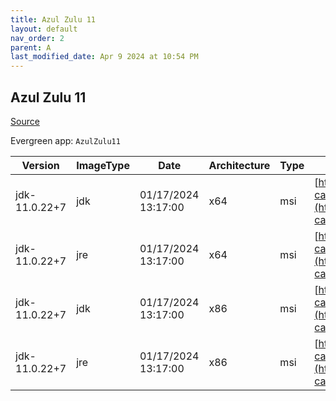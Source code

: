 ```yaml
---
title: Azul Zulu 11
layout: default
nav_order: 2
parent: A
last_modified_date: Apr 9 2024 at 10:54 PM
---
```


## Azul Zulu 11

[Source](https://www.azul.com/downloads/#zulu)

Evergreen app: `AzulZulu11`

| Version       | ImageType | Date                | Architecture | Type | URI                                                                                                                                            |
| ------------- | --------- | ------------------- | ------------ | ---- | ---------------------------------------------------------------------------------------------------------------------------------------------- |
| jdk-11.0.22+7 | jdk       | 01/17/2024 13:17:00 | x64          | msi  | [https://cdn.azul.com/zulu/bin/zulu11.70.15-ca-jdk11.0.22-win_x64.msi](https://cdn.azul.com/zulu/bin/zulu11.70.15-ca-jdk11.0.22-win_x64.msi)   |
| jdk-11.0.22+7 | jre       | 01/17/2024 13:17:00 | x64          | msi  | [https://cdn.azul.com/zulu/bin/zulu11.70.15-ca-jre11.0.22-win_x64.msi](https://cdn.azul.com/zulu/bin/zulu11.70.15-ca-jre11.0.22-win_x64.msi)   |
| jdk-11.0.22+7 | jdk       | 01/17/2024 13:17:00 | x86          | msi  | [https://cdn.azul.com/zulu/bin/zulu11.70.15-ca-jdk11.0.22-win_i686.msi](https://cdn.azul.com/zulu/bin/zulu11.70.15-ca-jdk11.0.22-win_i686.msi) |
| jdk-11.0.22+7 | jre       | 01/17/2024 13:17:00 | x86          | msi  | [https://cdn.azul.com/zulu/bin/zulu11.70.15-ca-jre11.0.22-win_i686.msi](https://cdn.azul.com/zulu/bin/zulu11.70.15-ca-jre11.0.22-win_i686.msi) |
